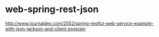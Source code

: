 web-spring-rest-json
====================

http://www.journaldev.com/2552/spring-restful-web-service-example-with-json-jackson-and-client-program

